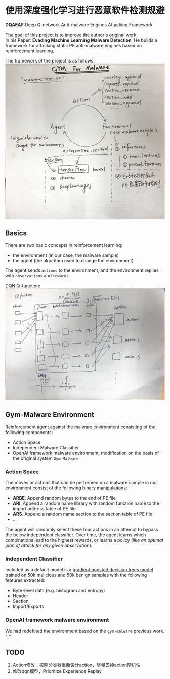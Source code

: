 # 使用深度强化学习进行恶意软件检测规避 

**DQAEAF**:Deep Q-network Anti-malware Engines Attacking Framework

The goal of this project is to improve the author's [original work](https://github.com/endgameinc/gym-malware).  
In his Paper: **Evading Machine Learning Malware Detection**, He builds a framework for attacking static PE anti-malware engines based on reinforcement learning.

The framework of the project is as follows:![img1](docs/images/gym-malware.jpg)

## Basics
There are two basic concepts in reinforcement learning: 
* the environment (in our case, the malware sample) 
* the agent (the algorithm used to change the environment).  

The agent sends `actions` to the environment, and the environment replies with `observations` and `rewards`.

DQN Q-function:![img2](docs/images/chainerrl-Q-function.jpg)
 
## Gym-Malware Environment
Reinforcement agent against the malware environment consisting of the following components:

* Action Space
* Independent Malware Classifier
* OpenAI framework malware environment, modification on the basis of the original system `Gym-Malware`
 
### Action Space

The moves or actions that can be performed on a malware sample in our environment consist of the following binary manipulations:
* **ARBE**. Append random bytes to the end of PE file
* **ARI**. Append a random name library with random function name to the import address table of PE file
* **ARS**. Append a random name section to the section table of PE file
* ...

The agent will randomly select these four actions in an attempt to bypass the below independent classifier. Over time, the agent learns which combinations lead to the highest rewards, or learns a policy (*like an optimal plan of attack for any given observation*).

### Independent Classifier

Included as a default model is a [gradient boosted decision trees model] trained on 50k malicious and 50k benign samples with the following features extracted:
* Byte-level data (e.g. histogram and entropy)
* Header
* Section
* Import/Exports

[gradient boosted decision trees model]: http://scikit-learn.org/stable/modules/generated/sklearn.ensemble.GradientBoostingClassifier.html

### OpenAI framework malware environment
We had redefined the environment based on the `gym-malware` previous work. ^_^

## TODO
1. Action修改：按照分类器重新设计action，尽量去掉action随机性
1. 修改dqn模型，Prioritize Experience Replay
